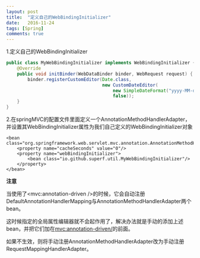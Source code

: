 ```yaml
---
layout: post
title:  "定义自己的WebBindingInitializer"
date:   2016-11-24
tags: [Spring]
comments: true
---
```

1.定义自己的WebBindingInitializer

```java
public class MyWebBindingInitializer implements WebBindingInitializer {  
    @Override  
    public void initBinder(WebDataBinder binder, WebRequest request) {  
        binder.registerCustomEditor(Date.class, 
                                    new CustomDateEditor(
                                        new SimpleDateFormat("yyyy-MM-dd"), 
                                        false));  
    }  
}  
```

2.在springMVC的配置文件里面定义一个AnnotationMethodHandlerAdapter，并设置其WebBindingInitializer属性为我们自己定义的WebBindingInitializer对象

```
<bean class="org.springframework.web.servlet.mvc.annotation.AnnotationMethodHandlerAdapter">  
    <property name="cacheSeconds" value="0"/>  
    <property name="webBindingInitializer">  
        <bean class="io.github.superf.util.MyWebBindingInitializer"/>  
    </property>  
</bean>  
```

**注意**

当使用了<mvc:annotation-driven />的时候，它会自动注册DefaultAnnotationHandlerMapping与AnnotationMethodHandlerAdapter两个bean。

这时候指定的全局属性编辑器就不会起作用了，解决办法就是手动的添加上述bean，并把它们加在<mvc:annotation-driven/>的前面。

如果不生效，则将手动注册AnnotationMethodHandlerAdapter改为手动注册RequestMappingHandlerAdapter。
